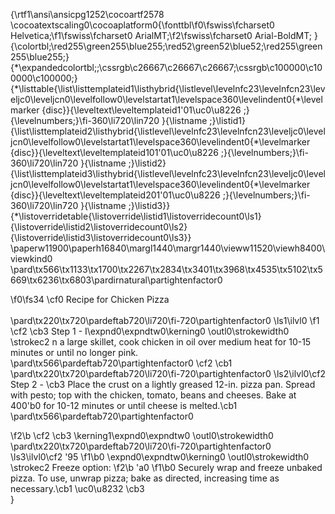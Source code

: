 {\rtf1\ansi\ansicpg1252\cocoartf2578
\cocoatextscaling0\cocoaplatform0{\fonttbl\f0\fswiss\fcharset0 Helvetica;\f1\fswiss\fcharset0 ArialMT;\f2\fswiss\fcharset0 Arial-BoldMT;
}
{\colortbl;\red255\green255\blue255;\red52\green52\blue52;\red255\green255\blue255;}
{\*\expandedcolortbl;;\cssrgb\c26667\c26667\c26667;\cssrgb\c100000\c100000\c100000;}
{\*\listtable{\list\listtemplateid1\listhybrid{\listlevel\levelnfc23\levelnfcn23\leveljc0\leveljcn0\levelfollow0\levelstartat1\levelspace360\levelindent0{\*\levelmarker \{disc\}}{\leveltext\leveltemplateid1\'01\uc0\u8226 ;}{\levelnumbers;}\fi-360\li720\lin720 }{\listname ;}\listid1}
{\list\listtemplateid2\listhybrid{\listlevel\levelnfc23\levelnfcn23\leveljc0\leveljcn0\levelfollow0\levelstartat1\levelspace360\levelindent0{\*\levelmarker \{disc\}}{\leveltext\leveltemplateid101\'01\uc0\u8226 ;}{\levelnumbers;}\fi-360\li720\lin720 }{\listname ;}\listid2}
{\list\listtemplateid3\listhybrid{\listlevel\levelnfc23\levelnfcn23\leveljc0\leveljcn0\levelfollow0\levelstartat1\levelspace360\levelindent0{\*\levelmarker \{disc\}}{\leveltext\leveltemplateid201\'01\uc0\u8226 ;}{\levelnumbers;}\fi-360\li720\lin720 }{\listname ;}\listid3}}
{\*\listoverridetable{\listoverride\listid1\listoverridecount0\ls1}{\listoverride\listid2\listoverridecount0\ls2}{\listoverride\listid3\listoverridecount0\ls3}}
\paperw11900\paperh16840\margl1440\margr1440\vieww11520\viewh8400\viewkind0
\pard\tx566\tx1133\tx1700\tx2267\tx2834\tx3401\tx3968\tx4535\tx5102\tx5669\tx6236\tx6803\pardirnatural\partightenfactor0

\f0\fs34 \cf0 Recipe for Chicken Pizza\
\
\pard\tx220\tx720\pardeftab720\li720\fi-720\partightenfactor0
\ls1\ilvl0
\f1 \cf2 \cb3 Step 1 - I\expnd0\expndtw0\kerning0
\outl0\strokewidth0 \strokec2 n a large skillet, cook chicken in oil over medium heat for 10-15 minutes or until no longer pink.\
\pard\tx566\pardeftab720\partightenfactor0
\cf2 \cb1 \
\pard\tx220\tx720\pardeftab720\li720\fi-720\partightenfactor0
\ls2\ilvl0\cf2 Step 2 - \cb3 Place the crust on a lightly greased 12-in. pizza pan. Spread with pesto; top with the chicken, tomato, beans and cheeses. Bake at 400\'b0 for 10-12 minutes or until cheese is melted.\cb1 \
\pard\tx566\pardeftab720\partightenfactor0

\f2\b \cf2 \cb3 \kerning1\expnd0\expndtw0 \outl0\strokewidth0 \
\pard\tx220\tx720\pardeftab720\li720\fi-720\partightenfactor0
\ls3\ilvl0\cf2 \'95	
\f1\b0 \expnd0\expndtw0\kerning0
\outl0\strokewidth0 \strokec2 Freeze option:
\f2\b \'a0
\f1\b0 Securely wrap and freeze unbaked pizza. To use, unwrap pizza; bake as directed, increasing time as necessary.\cb1 \uc0\u8232 \cb3 \
}
